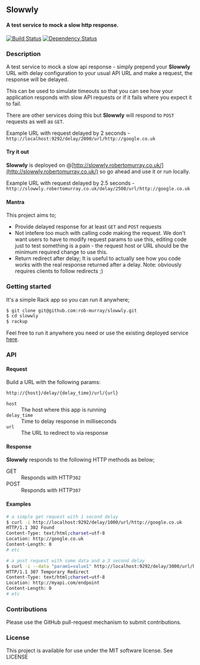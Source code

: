 ## Slowwly

#### A test service to mock a slow http response.

[![Build Status](https://travis-ci.org/rob-murray/slowwly.svg)](https://travis-ci.org/rob-murray/slowwly)
[![Dependency Status](https://gemnasium.com/rob-murray/slowwly.svg)](https://gemnasium.com/rob-murray/slowwly)


### Description

A test service to mock a slow api response - simply prepend your **Slowwly** URL with delay configuration to your usual API URL and make a request, the response will be delayed.

This can be used to simulate timeouts so that you can see how your application responds with slow API requests or if it fails where you expect it to fail.

There are other services doing this but **Slowwly** will respond to `POST` requests as well as `GET`.

Example URL with request delayed by 2 seconds - `http://localhost:9292/delay/2000/url/http://google.co.uk`

#### Try it out

**Slowwly** is deployed on @[http://slowwly.robertomurray.co.uk/](http://slowwly.robertomurray.co.uk/) so go ahead and use it or run locally.

Example URL with request delayed by 2.5 seconds - `http://slowwly.robertomurray.co.uk/delay/2500/url/http://google.co.uk`

#### Mantra

This project aims to;

* Provide delayed response for at least `GET` and `POST` requests
* Not intefere too much with calling code making the request. We don't want users to have to modify request params to use this, editing code just to test something is a pain - the request host or URL should be the minimum required change to use this.
* Return redirect after delay; It is useful to actually see how you code works with the real response returned after a delay. Note: obviously requires clients to follow redirects ;)


### Getting started

It's a simple Rack app so you can run it anywhere;

```bash
$ git clone git@github.com:rob-murray/slowwly.git
$ cd slowwly
$ rackup
```

Feel free to run it anywhere you need or use the existing deployed service [here](http://slowwly.robertomurray.co.uk/).


### API

#### Request

Build a URL with the following params:

```bash
http://{host}/delay/{delay_time}/url/{url}
```

<dl>
    <dt><code>host</code></dt>
    <dd>The host where this app is running</dd>
    <dt><code>delay_time</code></dt>
    <dd>Time to delay response in milliseconds</dd>
    <dt><code>url</code></dt>
    <dd>The URL to redirect to via response</dd>
</dl>

#### Response

**Slowwly** responds to the following HTTP methods as below;

<dl>
    <dt>GET</dt>
    <dd>Responds with HTTP<code>302</code></dd>
    <dt>POST</dt>
    <dd>Responds with HTTP<code>307</code></dd>
</dl>

#### Examples

```bash
# a simple get request with 1 second delay
$ curl -i http://localhost:9292/delay/1000/url/http://google.co.uk
HTTP/1.1 302 Found
Content-Type: text/html;charset=utf-8
Location: http://google.co.uk
Content-Length: 0
# etc

# a post request with some data and a 3 second delay
$ curl -i --data "param1=value1" http://localhost:9292/delay/3000/url/http://myapi.com/endpoint
HTTP/1.1 307 Temporary Redirect
Content-Type: text/html;charset=utf-8
Location: http://myapi.com/endpoint
Content-Length: 0
# etc
```


### Contributions

Please use the GitHub pull-request mechanism to submit contributions.


### License

This project is available for use under the MIT software license.
See LICENSE
